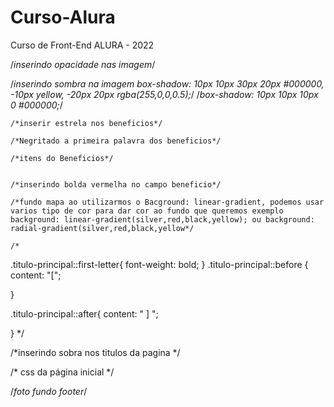 # Curso-Alura
Curso de Front-End ALURA - 2022

/*inserindo opacidade nas imagem*/

 /*inserindo sombra na imagem   box-shadow: 10px 10px 30px 20px #000000, -10px yellow, -20px 20px rgba(255,0,0,0.5);*/
    /*box-shadow: 10px 10px 10px 0 #000000;*/

    /*inserir estrela nos beneficios*/

    /*Negritado a primeira palavra dos beneficios*/

    /*itens do Beneficios*/


    /*inserindo bolda vermelha no campo beneficio*/

    /*fundo mapa ao utilizarmos o Bacground: linear-gradient, podemos usar varios tipo de cor para dar cor ao fundo que queremos exemplo background: linear-gradient(silver,red,black,yellow); ou background: radial-gradient(silver,red,black,yellow*/

    /*
.titulo-principal::first-letter{
    font-weight: bold;
}
.titulo-principal::before {
    content: "[";
    
}

.titulo-principal::after{
    content: " ] ";

}
*/

 /*inserindo sobra nos titulos da pagina */


/* css da página inicial */

/*foto fundo footer*/